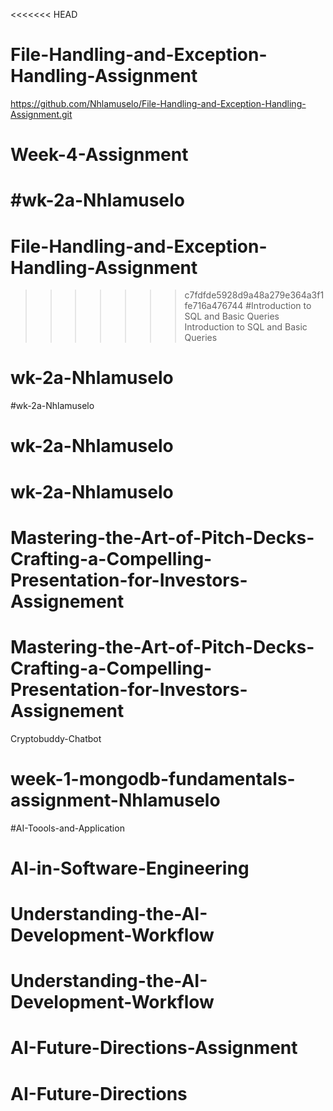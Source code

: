 <<<<<<< HEAD
# File-Handling-and-Exception-Handling-Assignment
https://github.com/Nhlamuselo/File-Handling-and-Exception-Handling-Assignment.git
# Week-4-Assignment
#wk-2a-Nhlamuselo
=======
# File-Handling-and-Exception-Handling-Assignment
>>>>>>> c7fdfde5928d9a48a279e364a3f1fe716a476744
#Introduction to SQL and Basic Queries
Introduction to SQL and Basic Queries
# wk-2a-Nhlamuselo
#wk-2a-Nhlamuselo
# wk-2a-Nhlamuselo
# wk-2a-Nhlamuselo
# Mastering-the-Art-of-Pitch-Decks-Crafting-a-Compelling-Presentation-for-Investors-Assignement
# Mastering-the-Art-of-Pitch-Decks-Crafting-a-Compelling-Presentation-for-Investors-Assignement
Cryptobuddy-Chatbot
# week-1-mongodb-fundamentals-assignment-Nhlamuselo
#AI-Toools-and-Application
# AI-in-Software-Engineering
# Understanding-the-AI-Development-Workflow
# Understanding-the-AI-Development-Workflow
# AI-Future-Directions-Assignment
# AI-Future-Directions
